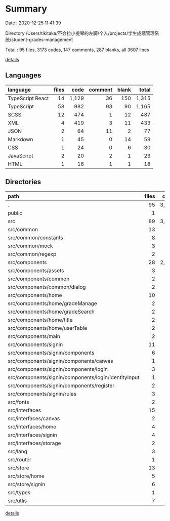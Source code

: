 # Summary

Date : 2020-12-25 11:41:39

Directory /Users/tikitaka/不会拉小提琴的左脚/个人/projects/学生成绩管理系统/student-grades-management

Total : 95 files,  3173 codes, 147 comments, 287 blanks, all 3607 lines

[details](details.md)

## Languages
| language | files | code | comment | blank | total |
| :--- | ---: | ---: | ---: | ---: | ---: |
| TypeScript React | 14 | 1,129 | 36 | 150 | 1,315 |
| TypeScript | 58 | 982 | 93 | 90 | 1,165 |
| SCSS | 12 | 474 | 1 | 12 | 487 |
| XML | 4 | 419 | 3 | 11 | 433 |
| JSON | 2 | 64 | 11 | 2 | 77 |
| Markdown | 1 | 45 | 0 | 14 | 59 |
| CSS | 1 | 24 | 0 | 6 | 30 |
| JavaScript | 2 | 20 | 2 | 1 | 23 |
| HTML | 1 | 16 | 1 | 1 | 18 |

## Directories
| path | files | code | comment | blank | total |
| :--- | ---: | ---: | ---: | ---: | ---: |
| . | 95 | 3,173 | 147 | 287 | 3,607 |
| public | 1 | 16 | 1 | 1 | 18 |
| src | 89 | 3,028 | 133 | 269 | 3,430 |
| src/common | 13 | 285 | 1 | 8 | 294 |
| src/common/constants | 8 | 125 | 1 | 3 | 129 |
| src/common/mock | 3 | 146 | 0 | 2 | 148 |
| src/common/regexp | 2 | 14 | 0 | 3 | 17 |
| src/components | 28 | 2,086 | 56 | 167 | 2,309 |
| src/components/assets | 3 | 397 | 0 | 0 | 397 |
| src/components/common | 2 | 131 | 13 | 18 | 162 |
| src/components/common/dialog | 2 | 131 | 13 | 18 | 162 |
| src/components/home | 10 | 560 | 8 | 52 | 620 |
| src/components/home/gradeManage | 2 | 182 | 3 | 16 | 201 |
| src/components/home/gradeSearch | 2 | 152 | 2 | 10 | 164 |
| src/components/home/title | 2 | 25 | 0 | 4 | 29 |
| src/components/home/userTable | 2 | 106 | 3 | 15 | 124 |
| src/components/main | 2 | 140 | 0 | 5 | 145 |
| src/components/signin | 11 | 858 | 35 | 92 | 985 |
| src/components/signin/components | 6 | 556 | 15 | 66 | 637 |
| src/components/signin/components/canvas | 1 | 65 | 2 | 14 | 81 |
| src/components/signin/components/login | 3 | 314 | 13 | 37 | 364 |
| src/components/signin/components/login/identityInput | 1 | 188 | 13 | 29 | 230 |
| src/components/signin/components/register | 2 | 177 | 0 | 15 | 192 |
| src/components/signin/rules | 3 | 177 | 20 | 14 | 211 |
| src/fonts | 2 | 46 | 3 | 17 | 66 |
| src/interfaces | 15 | 113 | 27 | 13 | 153 |
| src/interfaces/canvas | 2 | 13 | 3 | 1 | 17 |
| src/interfaces/home | 4 | 37 | 20 | 5 | 62 |
| src/interfaces/signin | 4 | 40 | 4 | 7 | 51 |
| src/interfaces/storage | 2 | 7 | 0 | 0 | 7 |
| src/lang | 3 | 39 | 0 | 4 | 43 |
| src/router | 1 | 48 | 1 | 6 | 55 |
| src/store | 13 | 183 | 23 | 22 | 228 |
| src/store/home | 5 | 38 | 10 | 8 | 56 |
| src/store/signin | 6 | 128 | 13 | 10 | 151 |
| src/types | 1 | 4 | 0 | 0 | 4 |
| src/utlis | 7 | 114 | 19 | 17 | 150 |

[details](details.md)
